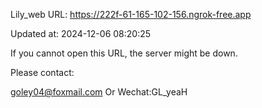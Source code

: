 Lily_web URL: https://222f-61-165-102-156.ngrok-free.app

Updated at: 2024-12-06 08:20:25

If you cannot open this URL, the server might be down.

Please contact: 

goley04@foxmail.com Or Wechat:GL_yeaH